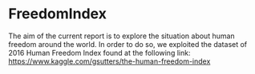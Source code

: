 # FreedomIndex
The aim of the current report is to explore the situation about human freedom around the world.  In order to do so, we exploited the dataset of 2016 Human Freedom Index found at the following link: https://www.kaggle.com/gsutters/the-human-freedom-index 
